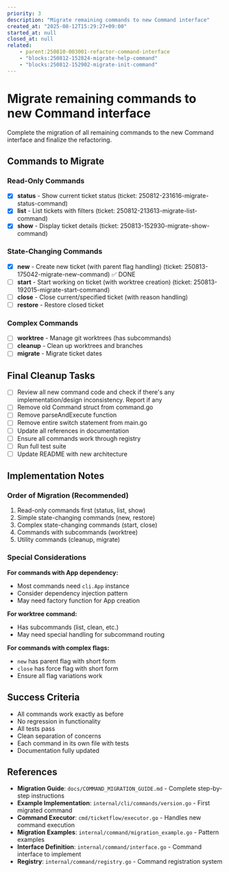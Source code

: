 ```yaml
---
priority: 3
description: "Migrate remaining commands to new Command interface"
created_at: "2025-08-12T15:29:27+09:00"
started_at: null
closed_at: null
related:
    - parent:250810-003001-refactor-command-interface
    - "blocks:250812-152824-migrate-help-command"
    - "blocks:250812-152902-migrate-init-command"
---
```


# Migrate remaining commands to new Command interface

Complete the migration of all remaining commands to the new Command interface and finalize the refactoring.

## Commands to Migrate

### Read-Only Commands
- [x] **status** - Show current ticket status (ticket: 250812-231616-migrate-status-command)
- [x] **list** - List tickets with filters (ticket: 250812-213613-migrate-list-command)
- [x] **show** - Display ticket details (ticket: 250813-152930-migrate-show-command)

### State-Changing Commands
- [x] **new** - Create new ticket (with parent flag handling) (ticket: 250813-175042-migrate-new-command) ✅ DONE
- [ ] **start** - Start working on ticket (with worktree creation) (ticket: 250813-192015-migrate-start-command)
- [ ] **close** - Close current/specified ticket (with reason handling)
- [ ] **restore** - Restore closed ticket

### Complex Commands
- [ ] **worktree** - Manage git worktrees (has subcommands)
- [ ] **cleanup** - Clean up worktrees and branches
- [ ] **migrate** - Migrate ticket dates

## Final Cleanup Tasks

- [ ] Review all new command code and check if there's any implementation/design inconsistency. Report if any
- [ ] Remove old Command struct from command.go
- [ ] Remove parseAndExecute function  
- [ ] Remove entire switch statement from main.go
- [ ] Update all references in documentation
- [ ] Ensure all commands work through registry
- [ ] Run full test suite
- [ ] Update README with new architecture

## Implementation Notes

### Order of Migration (Recommended)
1. Read-only commands first (status, list, show)
2. Simple state-changing commands (new, restore)
3. Complex state-changing commands (start, close)
4. Commands with subcommands (worktree)
5. Utility commands (cleanup, migrate)

### Special Considerations

**For commands with App dependency:**
- Most commands need `cli.App` instance
- Consider dependency injection pattern
- May need factory function for App creation

**For worktree command:**
- Has subcommands (list, clean, etc.)
- May need special handling for subcommand routing

**For commands with complex flags:**
- `new` has parent flag with short form
- `close` has force flag with short form
- Ensure all flag variations work

## Success Criteria

- All commands work exactly as before
- No regression in functionality
- All tests pass
- Clean separation of concerns
- Each command in its own file with tests
- Documentation fully updated

## References

- **Migration Guide**: `docs/COMMAND_MIGRATION_GUIDE.md` - Complete step-by-step instructions
- **Example Implementation**: `internal/cli/commands/version.go` - First migrated command
- **Command Executor**: `cmd/ticketflow/executor.go` - Handles new command execution
- **Migration Examples**: `internal/command/migration_example.go` - Pattern examples
- **Interface Definition**: `internal/command/interface.go` - Command interface to implement
- **Registry**: `internal/command/registry.go` - Command registration system
